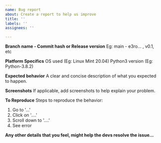 ```yaml
---
name: Bug report
about: Create a report to help us improve
title: ''
labels: ''
assignees: ''

---
```


**Branch name - Commit hash or Release version**
Eg: main - e3ro... , v0.1, etc 

**Platform Specifics**
OS used (Eg: Linux Mint 20.04)
Python3 version (Eg: Python-3.8.2)

**Expected behavior**
A clear and concise description of what you expected to happen.

**Screenshots**
If applicable, add screenshots to help explain your problem.

**To Reproduce**
Steps to reproduce the behavior:
1. Go to '...'
2. Click on '....'
3. Scroll down to '....'
4. See error

**Any other details that you feel, might help the devs resolve the issue...**
